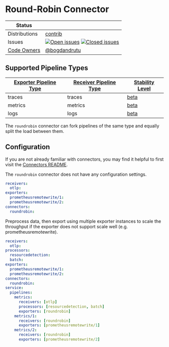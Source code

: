 # Round-Robin Connector
<!-- status autogenerated section -->
| Status        |           |
| ------------- |-----------|
| Distributions | [contrib] |
| Issues        | [![Open issues](https://img.shields.io/github/issues-search/open-telemetry/opentelemetry-collector-contrib?query=is%3Aissue%20is%3Aopen%20label%3Aconnector%2Froundrobin%20&label=open&color=orange&logo=opentelemetry)](https://github.com/open-telemetry/opentelemetry-collector-contrib/issues?q=is%3Aopen+is%3Aissue+label%3Aconnector%2Froundrobin) [![Closed issues](https://img.shields.io/github/issues-search/open-telemetry/opentelemetry-collector-contrib?query=is%3Aissue%20is%3Aclosed%20label%3Aconnector%2Froundrobin%20&label=closed&color=blue&logo=opentelemetry)](https://github.com/open-telemetry/opentelemetry-collector-contrib/issues?q=is%3Aclosed+is%3Aissue+label%3Aconnector%2Froundrobin) |
| [Code Owners](https://github.com/open-telemetry/opentelemetry-collector-contrib/blob/main/CONTRIBUTING.md#becoming-a-code-owner)    | [@bogdandrutu](https://www.github.com/bogdandrutu) |

[beta]: https://github.com/open-telemetry/opentelemetry-collector#beta
[contrib]: https://github.com/open-telemetry/opentelemetry-collector-releases/tree/main/distributions/otelcol-contrib

## Supported Pipeline Types

| [Exporter Pipeline Type] | [Receiver Pipeline Type] | [Stability Level] |
| ------------------------ | ------------------------ | ----------------- |
| traces | traces | [beta] |
| metrics | metrics | [beta] |
| logs | logs | [beta] |

[Exporter Pipeline Type]: https://github.com/open-telemetry/opentelemetry-collector/blob/main/connector/README.md#exporter-pipeline-type
[Receiver Pipeline Type]: https://github.com/open-telemetry/opentelemetry-collector/blob/main/connector/README.md#receiver-pipeline-type
[Stability Level]: https://github.com/open-telemetry/opentelemetry-collector#stability-levels
<!-- end autogenerated section -->

The `roundrobin` connector can fork pipelines of the same type and equally split the load between them.

## Configuration

If you are not already familiar with connectors, you may find it helpful to first visit the [Connectors README].

The `roundrobin` connector does not have any configuration settings.

```yaml
receivers:
  otlp:
exporters:
  prometheusremotewrite/1:
  prometheusremotewrite/2:
connectors:
  roundrobin:
```

Preprocess data, then export using multiple exporter instances to scale the throughput if the exporter 
does not support scale well (e.g. prometheusremotewrite).

```yaml
receivers:
  otlp:
processors:
  resourcedetection:
  batch:
exporters:
  prometheusremotewrite/1:
  prometheusremotewrite/2:
connectors:
  roundrobin:
service:
  pipelines:
    metrics:
      receivers: [otlp]
      processors: [resourcedetection, batch]
      exporters: [roundrobin]
    metrics/1:
      receivers: [roundrobin]
      exporters: [prometheusremotewrite/1]
    metrics/2:
      receivers: [roundrobin]
      exporters: [prometheusremotewrite/2]
```

[Connectors README]: https://github.com/open-telemetry/opentelemetry-collector/blob/main/connector/README.md
